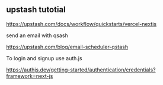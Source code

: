 ## upstash tutotial 

https://upstash.com/docs/workflow/quickstarts/vercel-nextjs

send an email with qsash

https://upstash.com/blog/email-scheduler-qstash

To login and signup use auth.js

https://authjs.dev/getting-started/authentication/credentials?framework=next-js
